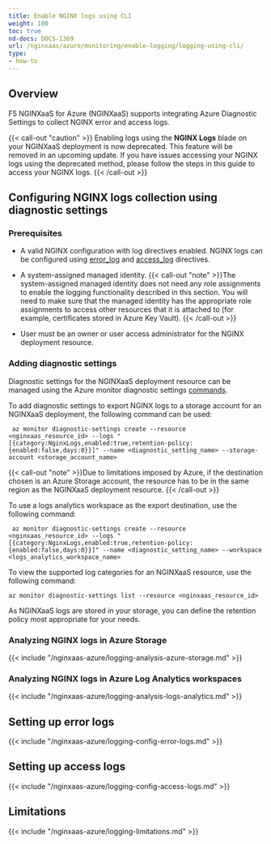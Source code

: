 ```yaml
---
title: Enable NGINX logs using CLI
weight: 100
toc: true
nd-docs: DOCS-1369
url: /nginxaas/azure/monitoring/enable-logging/logging-using-cli/
type:
- how-to
---
```


## Overview

F5 NGINXaaS for Azure (NGINXaaS) supports integrating Azure Diagnostic Settings to collect NGINX error and access logs.

{{< call-out "caution"  >}}
Enabling logs using the **NGINX Logs** blade on your NGINXaaS deployment is now deprecated. This feature will be removed in an upcoming update. If you have issues accessing your NGINX logs using the deprecated method, please follow the steps in this guide to access your NGINX logs.
{{< /call-out >}}

## Configuring NGINX logs collection using diagnostic settings

### Prerequisites

- A valid NGINX configuration with log directives enabled. NGINX logs can be configured using [error_log](#setting-up-error-logs) and [access_log](#setting-up-access-logs) directives.

- A system-assigned managed identity.
{{< call-out "note" >}}The system-assigned managed identity does not need any role assignments to enable the logging functionality described in this section. You will need to make sure that the managed identity has the appropriate role assignments to access other resources that it is attached to (for example, certificates stored in Azure Key Vault).
{{< /call-out >}}

- User must be an owner or user access administrator for the NGINX deployment resource.

 ### Adding diagnostic settings

Diagnostic settings for the NGINXaaS deployment resource can be managed using the Azure monitor diagnostic settings [commands](https://learn.microsoft.com/en-us/cli/azure/monitor/diagnostic-settings?view=azure-cli-latest).

To add diagnostic settings to export NGINX logs to a storage account for an NGINXaaS deployment, the following command can be used:
```shell
 az monitor diagnostic-settings create --resource <nginxaas_resource_id> --logs "[{category:NginxLogs,enabled:true,retention-policy:{enabled:false,days:0}}]" --name <diagnostic_setting_name> --storage-account <storage_account_name>
```

{{< call-out "note" >}}Due to limitations imposed by Azure, if the destination chosen is an Azure Storage account, the resource has to be in the same region as the NGINXaaS deployment resource.
{{< /call-out >}}

To use a logs analytics workspace as the export destination, use the following command:
```shell
 az monitor diagnostic-settings create --resource <nginxaas_resource_id> --logs "[{category:NginxLogs,enabled:true,retention-policy:{enabled:false,days:0}}]" --name <diagnostic_setting_name> --workspace <logs_analytics_workspace_name>

```

To view the supported log categories for an NGINXaaS resource, use the following command:
```shell
az monitor diagnostic-settings list --resource <nginxaas_resource_id>
```

As NGINXaaS logs are stored in your storage, you can define the retention policy most appropriate for your needs.

### Analyzing NGINX logs in Azure Storage

{{< include "/nginxaas-azure/logging-analysis-azure-storage.md" >}}

### Analyzing NGINX logs in Azure Log Analytics workspaces

{{< include "/nginxaas-azure/logging-analysis-logs-analytics.md" >}}

## Setting up error logs

{{< include "/nginxaas-azure/logging-config-error-logs.md" >}}

## Setting up access logs

{{< include "/nginxaas-azure/logging-config-access-logs.md" >}}

## Limitations

{{< include "/nginxaas-azure/logging-limitations.md" >}}
